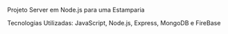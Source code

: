 Projeto Server em Node.js para uma Estamparia

Tecnologias Utilizadas: JavaScript, Node.js, Express, MongoDB e FireBase
